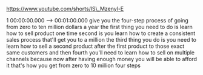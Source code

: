 https://www.youtube.com/shorts/lS\_Mzenyl-E

1 00:00:00.000 --\> 00:01:00.000 give you the four-step process of going
from zero to ten million dollars a year the first thing you need to do
is learn how to sell product one time second is you learn how to create
a consistent sales process that'll get you to a million the third thing
you do is you need to learn how to sell a second product after the first
product to those exact same customers and then fourth you'll need to
learn how to sell on multiple channels because now after having enough
money you will be able to afford it that's how you get from zero to 10
million four steps
